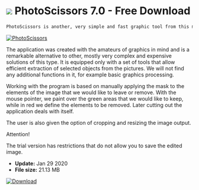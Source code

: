 # ![](https://cdn.softexe.net/static/icon/6/photoscissors-9795.png) PhotoScissors 7.0 - Free Download

```sh
PhotoScissors is another, very simple and fast graphic tool from this manufacturer, which this time was created with the aim of extracting objects from photos and removing unnecessary background. It's enough for the user to define the elements of the image he would like to leave, and the advanced algorithms will automatically get rid of the rest.
```
[![PhotoScissors](https://gallery.dpcdn.pl/imgc/Tools/57886/g_-_420x350_1.5_-_x20150327143455_0.png)](https://softexe.net/win/multimedia/other/photoscissors:agae.html)

The application was created with the amateurs of graphics in mind and is a remarkable alternative to other, mostly very complex and expensive solutions of this type. It is equipped only with a set of tools that allow efficient extraction of selected objects from the pictures. We will not find any additional functions in it, for example basic graphics processing.
 
 Working with the program is based on manually applying the mask to the elements of the image that we would like to leave or remove. With the mouse pointer, we paint over the green areas that we would like to keep, while in red we define the elements to be removed. Later cutting out the application deals with itself.
 
 The user is also given the option of cropping and resizing the image output.
 
 Attention!
 
 The trial version has restrictions that do not allow you to save the edited image.


- **Update:** Jan 29 2020
- **File size:** 21.13 MB

[![Download](https://cdn.softexe.net/static/img/download.png)](https://softexe.net/win/multimedia/other/photoscissors:agae.html)

